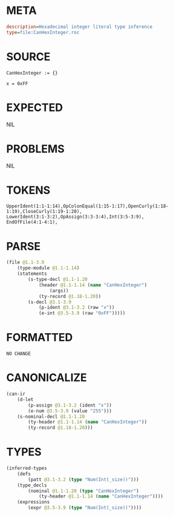 # META
~~~ini
description=Hexadecimal integer literal type inference
type=file:CanHexInteger.roc
~~~
# SOURCE
~~~roc
CanHexInteger := {}

x = 0xFF
~~~
# EXPECTED
NIL
# PROBLEMS
NIL
# TOKENS
~~~zig
UpperIdent(1:1-1:14),OpColonEqual(1:15-1:17),OpenCurly(1:18-1:19),CloseCurly(1:19-1:20),
LowerIdent(3:1-3:2),OpAssign(3:3-3:4),Int(3:5-3:9),
EndOfFile(4:1-4:1),
~~~
# PARSE
~~~clojure
(file @1.1-3.9
	(type-module @1.1-1.14)
	(statements
		(s-type-decl @1.1-1.20
			(header @1.1-1.14 (name "CanHexInteger")
				(args))
			(ty-record @1.18-1.20))
		(s-decl @3.1-3.9
			(p-ident @3.1-3.2 (raw "x"))
			(e-int @3.5-3.9 (raw "0xFF")))))
~~~
# FORMATTED
~~~roc
NO CHANGE
~~~
# CANONICALIZE
~~~clojure
(can-ir
	(d-let
		(p-assign @3.1-3.2 (ident "x"))
		(e-num @3.5-3.9 (value "255")))
	(s-nominal-decl @1.1-1.20
		(ty-header @1.1-1.14 (name "CanHexInteger"))
		(ty-record @1.18-1.20)))
~~~
# TYPES
~~~clojure
(inferred-types
	(defs
		(patt @3.1-3.2 (type "Num(Int(_size))")))
	(type_decls
		(nominal @1.1-1.20 (type "CanHexInteger")
			(ty-header @1.1-1.14 (name "CanHexInteger"))))
	(expressions
		(expr @3.5-3.9 (type "Num(Int(_size))"))))
~~~
